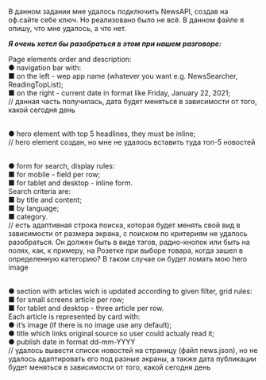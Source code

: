 В данном задании мне удалось подключить NewsAPI, создав на оф.сайте себе ключ. Но реализовано было не всё. В данном файле я опишу, что мне удалось, а что нет. 

<b><i>Я очень хотел бы разобраться в этом при нашем разговоре:</i></b>

Page elements order and description:<br>
● navigation bar with:<br>
■ on the left - wep app name (whatever you want e.g. NewsSearcher, ReadingTopList);<br>
■ on the right - current date in format like Friday, January 22, 2021;<br>
// данная часть получилась, дата будет меняться в зависимости от того, какой сегодня день<br><br>

● hero element with top 5 headlines, they must be inline;<br>
// hero element создан, но мне не удалось вставить туда топ-5 новостей<br><br>

● form for search, display rules:<br>
■ for mobile - field per row;<br>
■ for tablet and desktop - inline form.<br>
Search criteria are:<br>
■ by title and content;<br>
■ by language;<br>
■ category.<br>
// есть адаптивная строка поиска, которая будет менять свой вид в зависимости от размера экрана, с поиском по критериям не удалось разобраться. Он должен быть в виде тэгов, радио-кнопок или быть на полях, как, к примеру, на Розетке при выборе товара, когда зашел в определенную категорию? В таком случае он будет ломать мою hero image<br><br>

● section with articles wich is updated according to given filter, grid rules:<br>
■ for small screens article per row;<br>
■ for tablet and desktop - three article per row.<br>
Each article is represented by card with:<br>
● it’s image (if there is no image use any default);<br>
● title which links original source so user could actualy read it;<br>
● publish date in format dd-mm-YYYY <br>
// удалось вывести список новостей на страницу (файл news.json), но не удалось адаптировать его под разные экраны, а также дата публикации будет меняться в зависимости от того, какой сегодня день
